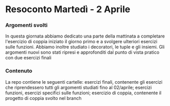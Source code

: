<h1 align="left"> Resoconto Martedì - 2 Aprile </h1>

###

<h3 align="left"> Argomenti svolti</h3>
<p align="left"> In questa giornata abbiamo dedicato una parte della mattinata a completare l'esercizio di coppia iniziato il giorno primo e a svolgere ulteriori esercizi sulle funzioni. Abbiamo inoltre studiato i decoratori, le tuple e gli insiemi. Gli argomenti nuovi sono stati ripresi e approfonditi dal punto di vista pratico con due esercizi finali</p>

###

<h3 align="left"> Contenuto </h3>
<p align="left"> La repo contiene le seguenti cartelle: esercizi finali, contenente gli esercizi che riprendessero tutti gli argomenti studiati fino al 02/aprile; esercizi funzioni, esercizi specifici sulle funzioni; esercizio di coppia, contenente il progetto di coppia svolto nel branch </p>
